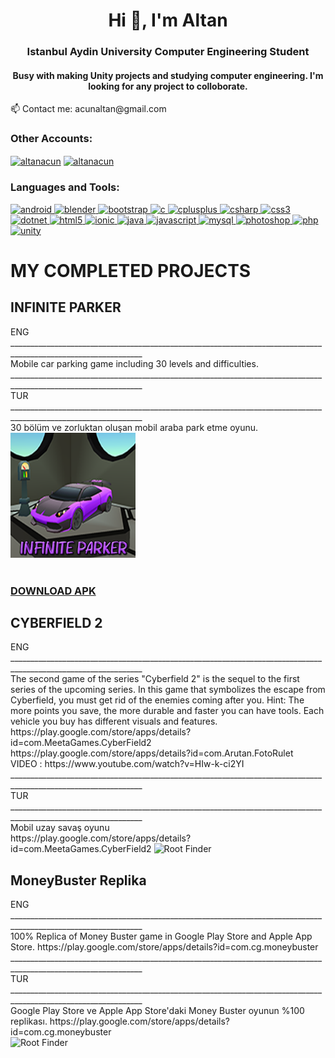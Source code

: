 <h1 align="center">Hi 👋, I'm Altan</h1>
<h3 align="center">Istanbul Aydin University Computer Engineering Student</h3>
<h4 align="center">Busy with making Unity projects and studying computer engineering. I'm looking for any project to colloborate.</h4>
📫 Contact me: acunaltan@gmail.com

<p align="left">
<h3 align="left">Other Accounts:</h3>
<a href="https://linkedin.com/in/altanacun" target="blank"><img align="center" src="https://cdn.jsdelivr.net/npm/simple-icons@3.0.1/icons/linkedin.svg" alt="altanacun" height="30" width="40" /></a>
<a href="https://steamcommunity.com/id/arutann" target="blank"><img align="center" src="https://cdn.jsdelivr.net/npm/simple-icons@3.0.1/icons/steam.svg" alt="altanacun" height="30" width="40" /></a>
</p>

<h3 align="left">Languages and Tools:</h3>
<p align="left"> <a href="https://developer.android.com" target="_blank"> <img src="https://devicons.github.io/devicon/devicon.git/icons/android/android-original-wordmark.svg" alt="android" width="40" height="40"/> </a> <a href="" target="_blank"> <img src="https://download.blender.org/branding/community/blender_community_badge_white.svg" alt="blender" width="40" height="40"/> </a> <a href="https://getbootstrap.com" target="_blank"> <img src="https://devicons.github.io/devicon/devicon.git/icons/bootstrap/bootstrap-plain.svg" alt="bootstrap" width="40" height="40"/> </a> <a href="https://www.cprogramming.com/" target="_blank"> <img src="https://devicons.github.io/devicon/devicon.git/icons/c/c-original.svg" alt="c" width="40" height="40"/> </a> <a href="https://www.w3schools.com/cpp/" target="_blank"> <img src="https://devicons.github.io/devicon/devicon.git/icons/cplusplus/cplusplus-original.svg" alt="cplusplus" width="40" height="40"/> </a> <a href="https://www.w3schools.com/cs/" target="_blank"> <img src="https://devicons.github.io/devicon/devicon.git/icons/csharp/csharp-original.svg" alt="csharp" width="40" height="40"/> </a> <a href="https://www.w3schools.com/css/" target="_blank"> <img src="https://devicons.github.io/devicon/devicon.git/icons/css3/css3-original-wordmark.svg" alt="css3" width="40" height="40"/> </a> <a href="https://dotnet.microsoft.com/" target="_blank"> <img src="https://devicons.github.io/devicon/devicon.git/icons/dot-net/dot-net-original-wordmark.svg" alt="dotnet" width="40" height="40"/> </a> <a href="https://www.w3.org/html/" target="_blank"> <img src="https://devicons.github.io/devicon/devicon.git/icons/html5/html5-original-wordmark.svg" alt="html5" width="40" height="40"/> </a> <a href="https://ionicframework.com" target="_blank"> <img src="https://upload.wikimedia.org/wikipedia/commons/d/d1/Ionic_Logo.svg" alt="ionic" width="40" height="40"/> </a> <a href="https://www.java.com" target="_blank"> <img src="https://devicons.github.io/devicon/devicon.git/icons/java/java-original-wordmark.svg" alt="java" width="40" height="40"/> </a> <a href="https://developer.mozilla.org/en-US/docs/Web/JavaScript" target="_blank"> <img src="https://devicons.github.io/devicon/devicon.git/icons/javascript/javascript-original.svg" alt="javascript" width="40" height="40"/> </a> <a href="https://www.mysql.com/" target="_blank"> <img src="https://devicons.github.io/devicon/devicon.git/icons/mysql/mysql-original-wordmark.svg" alt="mysql" width="40" height="40"/> </a> <a href="https://www.photoshop.com/en" target="_blank"> <img src="https://devicons.github.io/devicon/devicon.git/icons/photoshop/photoshop-plain.svg" alt="photoshop" width="40" height="40"/> </a> <a href="https://www.php.net" target="_blank"> <img src="https://devicons.github.io/devicon/devicon.git/icons/php/php-original.svg" alt="php" width="40" height="40"/> </a> <a href="https://unity.com/" target="_blank"> <img src="https://www.vectorlogo.zone/logos/unity3d/unity3d-icon.svg" alt="unity" width="40" height="40"/> </a> </p>

<h1>MY COMPLETED PROJECTS</h1>
<h2>INFINITE PARKER</h2>
ENG<br>
_______________________________________________________________________________________________________________<br>
Mobile car parking game including 30 levels and difficulties.
<br>
_______________________________________________________________________________________________________________<br>
TUR<br>
_______________________________________________________________________________________________________________<br>
30 bölüm ve zorluktan oluşan mobil araba park etme oyunu.<br>
<img src="https://raw.githubusercontent.com/altanacun/Infinite-Parker/main/icon.png" alt="Root Finder"  height=200px; width=200px;><br>
<br>
<h3><a href="https://github.com/altanacun/Infinite-Parker/blob/main/InfiniteParker-APK.rar">DOWNLOAD APK</a></h3>
<h2>CYBERFIELD 2</h2>
ENG<br>
_______________________________________________________________________________________________________________<br>
The second game of the series "Cyberfield 2" is the sequel to the first series of the upcoming series.
In this game that symbolizes the escape from Cyberfield, you must get rid of the enemies coming after you.
Hint:
The more points you save, the more durable and faster you can have tools. Each vehicle you buy has different visuals and features.<br>
https://play.google.com/store/apps/details?id=com.MeetaGames.CyberField2<br>
https://play.google.com/store/apps/details?id=com.Arutan.FotoRulet<br>
VIDEO : https://www.youtube.com/watch?v=HIw-k-ci2YI<br>
_______________________________________________________________________________________________________________<br>
TUR<br>
_______________________________________________________________________________________________________________<br>
Mobil uzay savaş oyunu <br>
https://play.google.com/store/apps/details?id=com.MeetaGames.CyberField2

<img src="https://lh3.googleusercontent.com/eNR0GPvISykOKfgK3tgz37Hhrxlf1-VFyV6u53goJSVbcZ039FhfhkiRReWTM5wUbjs=s180-rw" alt="Root Finder"  height=200px; width=200px;>
<br>
<h2>MoneyBuster Replika</h2>
ENG<br>
_______________________________________________________________________________________________________________<br>
100% Replica of Money Buster game in Google Play Store and Apple App Store. 
https://play.google.com/store/apps/details?id=com.cg.moneybuster<br>
_______________________________________________________________________________________________________________<br>
TUR<br>
_______________________________________________________________________________________________________________<br>
Google Play Store ve Apple App Store'daki Money Buster oyunun %100 replikası.
https://play.google.com/store/apps/details?id=com.cg.moneybuster
<br>
<img src="https://avatanplus.com/files/resources/original/578dde5104672156022c6c7a.png" alt="Root Finder"  height=200px; width=200px;><br>
<br>
